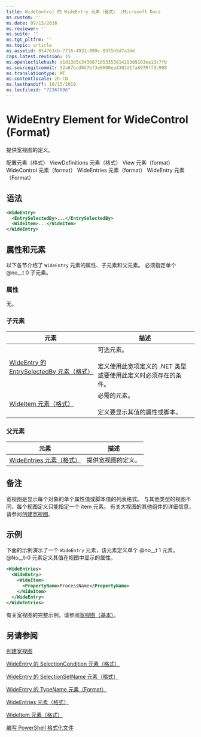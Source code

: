 ```yaml
---
title: WideControl 的 WideEntry 元素（格式） |Microsoft Docs
ms.custom: ''
ms.date: 09/13/2016
ms.reviewer: ''
ms.suite: ''
ms.tgt_pltfrm: ''
ms.topic: article
ms.assetid: 014763cb-7716-4931-899c-8375b5d7a3dd
caps.latest.revision: 15
ms.openlocfilehash: d1d13b5c3436871053353814293d9163ea13c7fb
ms.sourcegitcommit: 52a67bcd9d7bf3e8600ea4302d1fa8970ff9c998
ms.translationtype: MT
ms.contentlocale: zh-CN
ms.lasthandoff: 10/15/2019
ms.locfileid: "72367896"
---
```

# <a name="wideentry-element-for-widecontrol-format"></a>WideEntry Element for WideControl (Format)

提供宽视图的定义。

配置元素（格式） ViewDefinitions 元素（格式） View 元素（format） WideControl 元素（format） WideEntries 元素（format） WideEntry 元素（Format）

## <a name="syntax"></a>语法

```xml
<WideEntry>
  <EntrySelectedBy>...</EntrySelectedBy>
  <WideItem>...</WideItem>
</WideEntry>
```

## <a name="attributes-and-elements"></a>属性和元素

以下各节介绍了 `WideEntry` 元素的属性、子元素和父元素。 必须指定单个 @no__t 0 子元素。

### <a name="attributes"></a>属性

无。

### <a name="child-elements"></a>子元素

|元素|描述|
|-------------|-----------------|
|[WideEntry 的 EntrySelectedBy 元素（格式）](./entryselectedby-element-for-wideentry-format.md)|可选元素。<br /><br /> 定义使用此宽项定义的 .NET 类型或要使用此定义时必须存在的条件。|
|[WideItem 元素（格式）](./wideitem-element-for-widecontrol-format.md)|必需的元素。<br /><br /> 定义要显示其值的属性或脚本。|

### <a name="parent-elements"></a>父元素

|元素|描述|
|-------------|-----------------|
|[WideEntries 元素（格式）](./wideentries-element-for-widecontrol-format.md)|提供宽视图的定义。|

## <a name="remarks"></a>备注

宽视图是显示每个对象的单个属性值或脚本值的列表格式。 与其他类型的视图不同，每个视图定义只能指定一个 item 元素。 有关大视图的其他组件的详细信息，请参阅[创建宽视图](./creating-a-wide-view.md)。

## <a name="example"></a>示例

下面的示例演示了一个 `WideEntry` 元素，该元素定义单个 @no__t 1 元素。 @No__t-0 元素定义其值在视图中显示的属性。

```xml
<WideEntries>
  <WideEntry>
    <WideItem>
      <PropertyName>ProcessName</PropertyName>
    </WideItem>
  </WideEntry>
</WideEntries>

```

有关宽视图的完整示例，请参阅[宽视图（基本）](./wide-view-basic.md)。

## <a name="see-also"></a>另请参阅

[创建宽视图](./creating-a-wide-view.md)

[WideEntry 的 SelectionCondition 元素（格式）](./selectioncondition-element-for-entryselectedby-for-widecontrol-format.md)

[WideEntry 的 SelectionSetName 元素（格式）](./selectionsetname-element-for-entryselectedby-for-widecontrol-format.md)

[WideEntry 的 TypeName 元素（Format）](./typename-element-for-entryselectedby-for-wideentry-format.md)

[WideEntries 元素（格式）](./wideentries-element-for-widecontrol-format.md)

[WideItem 元素（格式）](./wideitem-element-for-widecontrol-format.md)

[编写 PowerShell 格式化文件](./writing-a-powershell-formatting-file.md)
